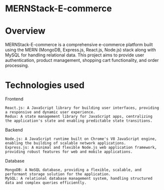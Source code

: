 # MERNStack-E-commerce

# Overview

MERNStack-E-commerce is a comprehensive e-commerce platform built using the MERN (MongoDB, Express.js, React.js, Node.js) stack along with MySQL for handling relational data. This project aims to provide user authentication, product management, shopping cart functionality, and order processing.
    
# Technologies used

Frontend

    React.js: A JavaScript library for building user interfaces, providing a responsive and dynamic user experience.
    Redux: A state management library for JavaScript apps, centralizing the application's state and enabling predictable state transitions.

Backend

    Node.js: A JavaScript runtime built on Chrome's V8 JavaScript engine, enabling the building of scalable network applications.
    Express.js: A minimal and flexible Node.js web application framework, providing robust features for web and mobile applications.

Database

    MongoDB: A NoSQL database, providing a flexible, scalable, and performant storage solution for the application.
    MySQL: A relational database management system, handling structured data and complex queries efficiently.

